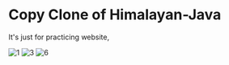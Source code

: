 # Copy Clone of Himalayan-Java

It's just for practicing website, 

![1](https://user-images.githubusercontent.com/47345266/170492125-868baec0-35de-49d0-a261-a8dbe950ac1c.png)
![3](https://user-images.githubusercontent.com/47345266/170492152-af25b451-2019-46c6-9144-1723d58e1c2c.png)
![6](https://user-images.githubusercontent.com/47345266/170492175-e1da0812-3039-47df-94d3-ccf2b37edb6e.png)
